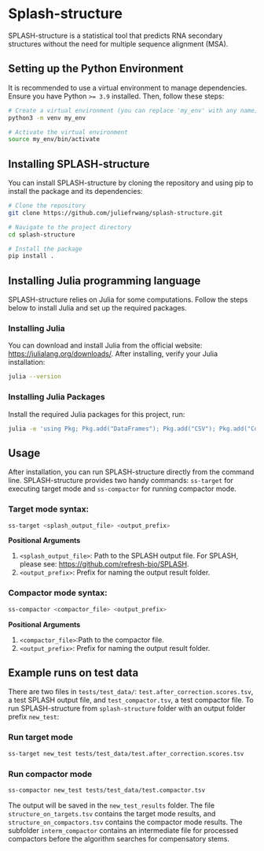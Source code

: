 # Splash-structure

SPLASH-structure is a statistical tool that predicts RNA secondary structures without the need for multiple sequence alignment (MSA).

## Setting up the Python Environment

It is recommended to use a virtual environment to manage dependencies. Ensure you have Python `>= 3.9` installed. Then, follow these steps:

```bash
# Create a virtual environment (you can replace 'my_env' with any name)
python3 -m venv my_env

# Activate the virtual environment
source my_env/bin/activate
```

## Installing SPLASH-structure
You can install SPLASH-structure by cloning the repository and using pip to install the package and its dependencies:

```bash
# Clone the repository
git clone https://github.com/juliefrwang/splash-structure.git

# Navigate to the project directory
cd splash-structure

# Install the package
pip install .
```

## Installing Julia programming language
SPLASH-structure relies on Julia for some computations. Follow the steps below to install Julia and set up the required packages.

### Installing Julia
You can download and install Julia from the official website: https://julialang.org/downloads/.
After installing, verify your Julia installation:
```bash
julia --version
```

### Installing Julia Packages
Install the required Julia packages for this project, run:
```bash
julia -e 'using Pkg; Pkg.add("DataFrames"); Pkg.add("CSV"); Pkg.add("Combinatorics")'
```

## Usage
After installation, you can run SPLASH-structure directly from the command line. SPLASH-structure provides two handy commands: `ss-target` for executing target mode and `ss-compactor` for running compactor mode.
### Target mode syntax:
```bash
ss-target <splash_output_file> <output_prefix>
```
__Positional Arguments__
1. `<splash_output_file>`: Path to the SPLASH output file. For SPLASH, please see: https://github.com/refresh-bio/SPLASH.
2. `<output_prefix>`: Prefix for naming the output result folder. 

### Compactor mode syntax:
```bash
ss-compactor <compactor_file> <output_prefix>
```
__Positional Arguments__
1. `<compactor_file>`:Path to the compactor file.
2. `<output_prefix>`: Prefix for naming the output result folder.

## Example runs on test data
There are two files in `tests/test_data/`: `test.after_correction.scores.tsv`, a test SPLASH output file, and `test_compactor.tsv`, a test compactor file. To run SPLASH-structure from `splash-structure` folder with an output folder prefix `new_test`:
### Run target mode
```bash
ss-target new_test tests/test_data/test.after_correction.scores.tsv
```
### Run compactor mode
```bash
ss-compactor new_test tests/test_data/test.compactor.tsv
```
The output will be saved in the `new_test_results` folder. The file `structure_on_targets.tsv` contains the target mode results, and `structure_on_compactors.tsv` contains the compactor mode results. The subfolder `interm_compactor` contains an intermediate file for processed compactors before the algorithm searches for compensatory stems.